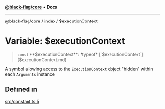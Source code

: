 [**@black-flag/core**](../../README.md) • **Docs**

***

[@black-flag/core](../../README.md) / [index](../README.md) / $executionContext

# Variable: $executionContext

> `const` **$executionContext**: *typeof* [`$executionContext`]($executionContext.md)

A symbol allowing access to the `ExecutionContext` object "hidden" within
each `Arguments` instance.

## Defined in

[src/constant.ts:5](https://github.com/Xunnamius/black-flag/blob/99e2b3aa8ebef83fdf414dda22ad11405c1907df/src/constant.ts#L5)
